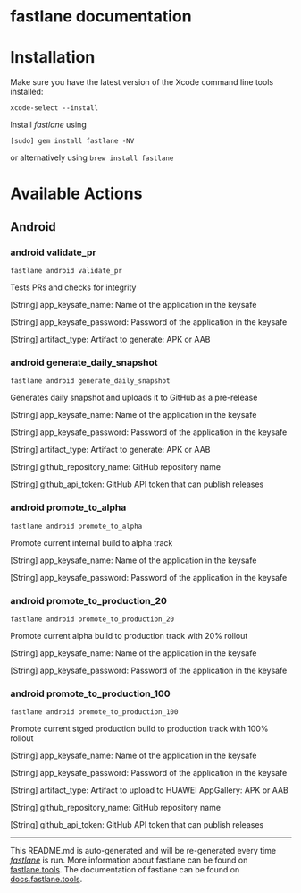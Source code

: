 fastlane documentation
================
# Installation

Make sure you have the latest version of the Xcode command line tools installed:

```
xcode-select --install
```

Install _fastlane_ using
```
[sudo] gem install fastlane -NV
```
or alternatively using `brew install fastlane`

# Available Actions
## Android
### android validate_pr
```
fastlane android validate_pr
```
Tests PRs and checks for integrity

[String] app_keysafe_name: Name of the application in the keysafe

[String] app_keysafe_password: Password of the application in the keysafe

[String] artifact_type: Artifact to generate: APK or AAB
### android generate_daily_snapshot
```
fastlane android generate_daily_snapshot
```
Generates daily snapshot and uploads it to GitHub as a pre-release

[String] app_keysafe_name: Name of the application in the keysafe

[String] app_keysafe_password: Password of the application in the keysafe

[String] artifact_type: Artifact to generate: APK or AAB

[String] github_repository_name: GitHub repository name

[String] github_api_token: GitHub API token that can publish releases
### android promote_to_alpha
```
fastlane android promote_to_alpha
```
Promote current internal build to alpha track

[String] app_keysafe_name: Name of the application in the keysafe

[String] app_keysafe_password: Password of the application in the keysafe
### android promote_to_production_20
```
fastlane android promote_to_production_20
```
Promote current alpha build to production track with 20% rollout

[String] app_keysafe_name: Name of the application in the keysafe

[String] app_keysafe_password: Password of the application in the keysafe
### android promote_to_production_100
```
fastlane android promote_to_production_100
```
Promote current stged production build to production track with 100% rollout

[String] app_keysafe_name: Name of the application in the keysafe

[String] app_keysafe_password: Password of the application in the keysafe

[String] artifact_type: Artifact to upload to HUAWEI AppGallery: APK or AAB

[String] github_repository_name: GitHub repository name

[String] github_api_token: GitHub API token that can publish releases

----

This README.md is auto-generated and will be re-generated every time [_fastlane_](https://fastlane.tools) is run.
More information about fastlane can be found on [fastlane.tools](https://fastlane.tools).
The documentation of fastlane can be found on [docs.fastlane.tools](https://docs.fastlane.tools).
